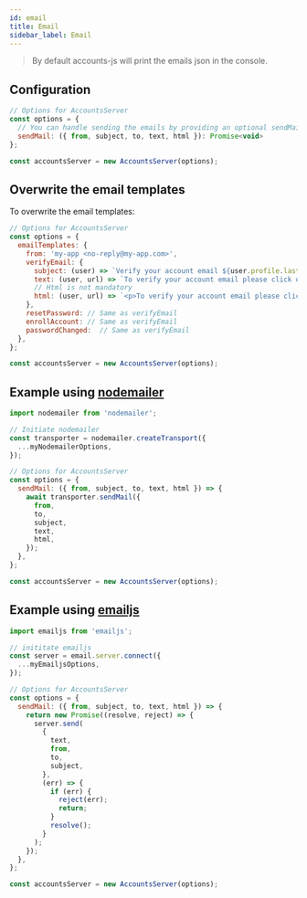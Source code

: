 ```yaml
---
id: email
title: Email
sidebar_label: Email
---
```


> By default accounts-js will print the emails json in the console.

## Configuration

```javascript
// Options for AccountsServer
const options = {
  // You can handle sending the emails by providing an optional sendMail function
  sendMail: ({ from, subject, to, text, html }): Promise<void>
};

const accountsServer = new AccountsServer(options);
```

## Overwrite the email templates

To overwrite the email templates:

```javascript
// Options for AccountsServer
const options = {
  emailTemplates: {
    from: 'my-app <no-reply@my-app.com>',
    verifyEmail: {
      subject: (user) => `Verify your account email ${user.profile.lastname}`,
      text: (user, url) => `To verify your account email please click on this link: ${url}`,
      // Html is not mandatory
      html: (user, url) => `<p>To verify your account email please click on this link: ${url}<p>`,
    },
    resetPassword: // Same as verifyEmail
    enrollAccount: // Same as verifyEmail
    passwordChanged:  // Same as verifyEmail
  },
};

const accountsServer = new AccountsServer(options);
```

## Example using [nodemailer](https://github.com/nodemailer/nodemailer)

```javascript
import nodemailer from 'nodemailer';

// Initiate nodemailer
const transporter = nodemailer.createTransport({
  ...myNodemailerOptions,
});

// Options for AccountsServer
const options = {
  sendMail: ({ from, subject, to, text, html }) => {
    await transporter.sendMail({
      from,
      to,
      subject,
      text,
      html,
    });
  },
};

const accountsServer = new AccountsServer(options);
```

## Example using [emailjs](https://github.com/eleith/emailjs)

```javascript
import emailjs from 'emailjs';

// inititate emailjs
const server = email.server.connect({
  ...myEmailjsOptions,
});

// Options for AccountsServer
const options = {
  sendMail: ({ from, subject, to, text, html }) => {
    return new Promise((resolve, reject) => {
      server.send(
        {
          text,
          from,
          to,
          subject,
        },
        (err) => {
          if (err) {
            reject(err);
            return;
          }
          resolve();
        }
      );
    });
  },
};

const accountsServer = new AccountsServer(options);
```
